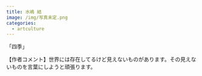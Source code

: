 ```yaml
---
title: 水嶋 結
image: /img/写真未定.png
categories:
  - artculture
---
```

「四季」

【作者コメント】世界には存在してるけど見えないものがあります。その見えないものを言葉にしようと頑張ります。
